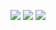 ![](http://github-profile-summary-cards.vercel.app/api/cards/profile-details?username=Yeona-J&theme=zenburn)
![](http://github-profile-summary-cards.vercel.app/api/cards/repos-per-language?username=Yeona-J&theme=zenburn)
![](http://github-profile-summary-cards.vercel.app/api/cards/most-commit-language?username=Yeona-J&theme=zenburn)
